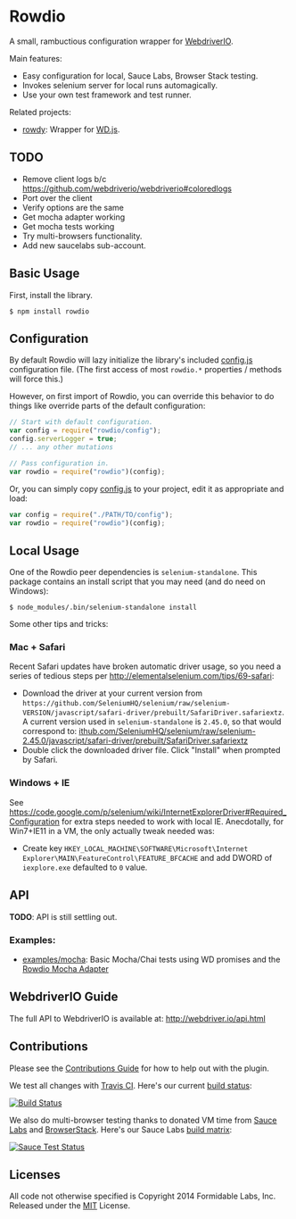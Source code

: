 Rowdio
======

A small, rambuctious configuration wrapper for
[WebdriverIO](http://webdriver.io/).

Main features:

* Easy configuration for local, Sauce Labs, Browser Stack testing.
* Invokes selenium server for local runs automagically.
* Use your own test framework and test runner.

Related projects:

* [rowdy](https://github.com/FormidableLabs/rowdy): Wrapper for
  [WD.js](https://github.com/admc/wd).

## TODO

* Remove client logs b/c https://github.com/webdriverio/webdriverio#coloredlogs
* Port over the client
* Verify options are the same
* Get mocha adapter working
* Get mocha tests working
* Try multi-browsers functionality.
* Add new saucelabs sub-account.

## Basic Usage

First, install the library.

```
$ npm install rowdio
```

## Configuration

By default Rowdio will lazy initialize the library's included
[config.js](./config.js) configuration file. (The first access of most
`rowdio.*` properties / methods will force this.)

However, on first import of Rowdio, you can override this behavior to do things
like override parts of the default configuration:

```js
// Start with default configuration.
var config = require("rowdio/config");
config.serverLogger = true;
// ... any other mutations

// Pass configuration in.
var rowdio = require("rowdio")(config);
```

Or, you can simply copy [config.js](./config.js) to your project, edit it
as appropriate and load:

```js
var config = require("./PATH/TO/config");
var rowdio = require("rowdio")(config);
```

## Local Usage

One of the Rowdio peer dependencies is `selenium-standalone`. This package
contains an install script that you may need (and do need on Windows):

```
$ node_modules/.bin/selenium-standalone install
```

Some other tips and tricks:

### Mac + Safari

Recent Safari updates have broken automatic driver usage, so you need a series
of tedious steps per http://elementalselenium.com/tips/69-safari:

* Download the driver at your current version from `https://github.com/SeleniumHQ/selenium/raw/selenium-VERSION/javascript/safari-driver/prebuilt/SafariDriver.safariextz`. A current version used in `selenium-standalone` is `2.45.0`, so
that would correspond to:
[ithub.com/SeleniumHQ/selenium/raw/selenium-2.45.0/javascript/safari-driver/prebuilt/SafariDriver.safariextz](https://github.com/SeleniumHQ/selenium/raw/selenium-2.45.0/javascript/safari-driver/prebuilt/SafariDriver.safariextz)
* Double click the downloaded driver file. Click "Install" when prompted by
  Safari.

### Windows + IE

See https://code.google.com/p/selenium/wiki/InternetExplorerDriver#Required_Configuration
for extra steps needed to work with local IE. Anecdotally, for Win7+IE11 in a
VM, the only actually tweak needed was:

* Create key
  `HKEY_LOCAL_MACHINE\SOFTWARE\Microsoft\Internet Explorer\MAIN\FeatureControl\FEATURE_BFCACHE`
  and add DWORD of `iexplore.exe` defaulted to `0` value.

## API

**TODO**: API is still settling out.

### Examples:

* [examples/mocha](./examples/mocha): Basic Mocha/Chai tests using WD promises
  and the [Rowdio Mocha Adapter](./adapters/mocha.js)

## WebdriverIO Guide

The full API to WebdriverIO is available at:
http://webdriver.io/api.html

## Contributions

Please see the [Contributions Guide](./CONTRIBUTING.md) for how to help out
with the plugin.

We test all changes with [Travis CI][trav]. Here's our current
[build status][trav_site]:

[![Build Status][trav_img]][trav_site]

[trav]: https://travis-ci.org/
[trav_img]: https://travis-ci.org/FormidableLabs/rowdio.svg
[trav_site]: https://travis-ci.org/FormidableLabs/rowdio
[trav_cfg]: ./.travis.yml

We also do multi-browser testing thanks to donated VM time from
[Sauce Labs][sauce] and [BrowserStack][bs].
Here's our Sauce Labs [build matrix][sauce_site]:

[![Sauce Test Status][sauce_img]][sauce_site]

[sauce]: https://saucelabs.com
[sauce_img]: https://saucelabs.com/browser-matrix/rowdio.svg
[sauce_site]: https://saucelabs.com/u/rowdio
[bs]: http://www.browserstack.com/

## Licenses
All code not otherwise specified is Copyright 2014 Formidable Labs, Inc.
Released under the [MIT](./LICENSE.txt) License.

